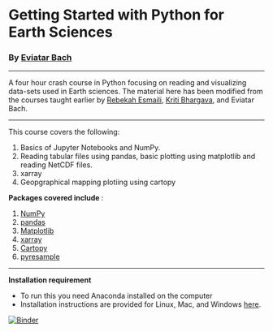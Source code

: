# Getting Started with Python for Earth Sciences
### By [Eviatar Bach](http://eviatarbach.com/)
---

A four hour crash course in Python focusing on reading and visualizing data-sets used in Earth sciences. The material here has been modified from the courses taught earlier by [Rebekah Esmaili](http://www.rebekahesmaili.com), [Kriti Bhargava](https://cisess.umd.edu/meet-our-scientists/kriti-bhargava/), and Eviatar Bach.

---

This course covers the following:

1. Basics of Jupyter Notebooks and NumPy.
2. Reading tabular files using pandas, basic plotting using matplotlib and reading NetCDF files.
3. xarray
4. Geopgraphical mapping plotiing using cartopy

<b> Packages covered include </b>:

1. [NumPy](https://numpy.org/)
2. [pandas](https://pandas.pydata.org/)
3. [Matplotlib](https://matplotlib.org/)
5. [xarray](http://xarray.pydata.org/en/stable/)
6. [Cartopy](https://pypi.org/project/Cartopy/)
7. [pyresample](https://pyresample.readthedocs.io/en/latest/)

---
<b>Installation requirement</b>
* To run this you need Anaconda installed on the computer
* Installation instructions are provided for Linux, Mac, and Windows [here](https://github.com/modern-tools-workshop/AGU-python-workshop-2019/tree/master/installation_instructions).

[![Binder](https://mybinder.org/badge_logo.svg)](https://mybinder.org/v2/gh/modern-tools-workshop/AGU-python-workshop-2019/master)

